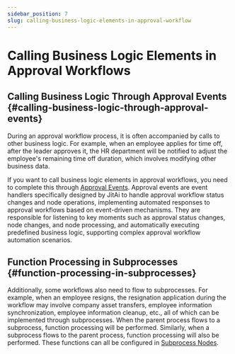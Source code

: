 ```yaml
---
sidebar_position: 7
slug: calling-business-logic-elements-in-approval-workflow
---
```


# Calling Business Logic Elements in Approval Workflows

## Calling Business Logic Through Approval Events {#calling-business-logic-through-approval-events}

During an approval workflow process, it is often accompanied by calls to other business logic. For example, when an employee applies for time off, after the leader approves it, the HR department will be notified to adjust the employee's remaining time off duration, which involves modifying other business data.

If you want to call business logic elements in approval workflows, you need to complete this through [Approval Events](../business-logic-development/event-handling.md#approval-events). Approval events are event handlers specifically designed by JitAi to handle approval workflow status changes and node operations, implementing automated responses to approval workflows based on event-driven mechanisms. They are responsible for listening to key moments such as approval status changes, node changes, and node processing, and automatically executing predefined business logic, supporting complex approval workflow automation scenarios.

## Function Processing in Subprocesses {#function-processing-in-subprocesses}

Additionally, some workflows also need to flow to subprocesses. For example, when an employee resigns, the resignation application during the workflow may involve company asset transfers, employee information synchronization, employee information cleanup, etc., all of which can be implemented through subprocesses. When the parent process flows to a subprocess, function processing will be performed. Similarly, when a subprocess flows to the parent process, function processing will also be performed. These functions can all be configured in [Subprocess Nodes](./special-node-configuration.md#sub-process-node).
